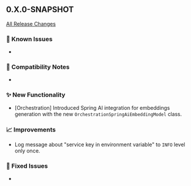 ## 0.X.0-SNAPSHOT

[All Release Changes](https://github.com/SAP/ai-sdk-java/releases/)

### 🚧 Known Issues

-

### 🔧 Compatibility Notes

-

### ✨ New Functionality

- [Orchestration] Introduced Spring AI integration for embeddings generation with the new `OrchestrationSpringAiEmbeddingModel` class.

### 📈 Improvements

- Log message about "service key in environment variable" to `INFO` level only once.

### 🐛 Fixed Issues

-
